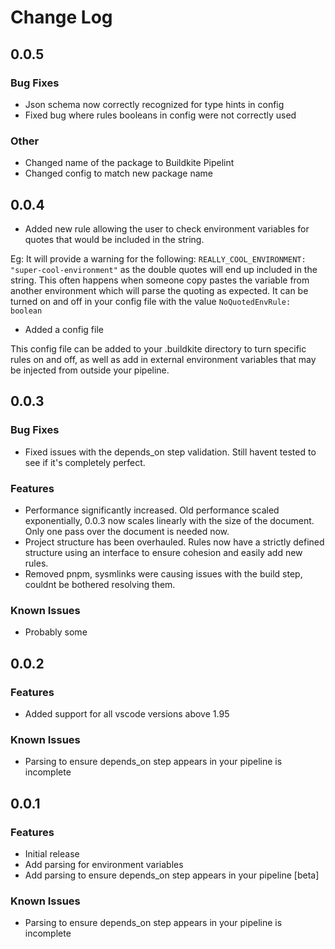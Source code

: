 # Change Log

## 0.0.5

### Bug Fixes

* Json schema now correctly recognized for type hints in config
* Fixed bug where rules booleans in config were not correctly used

### Other

* Changed name of the package to Buildkite Pipelint
* Changed config to match new package name

## 0.0.4

* Added new rule allowing the user to check environment variables for quotes that would be included in the string.

Eg: It will provide a warning for the following: `REALLY_COOL_ENVIRONMENT: "super-cool-environment"` as the double quotes will end up included in the string.
This often happens when someone copy pastes the variable from another environment which will parse the quoting as expected.
It can be turned on and off in your config file with the value `NoQuotedEnvRule: boolean`

* Added a config file

This config file can be added to your .buildkite directory to turn specific rules on and off, as well as add in external environment variables that may be injected from outside your pipeline.

## 0.0.3

### Bug Fixes

- Fixed issues with the depends_on step validation. Still havent tested to see if it's completely perfect.

### Features

- Performance significantly increased. Old performance scaled exponentially, 0.0.3 now scales linearly with the size of the document. Only one pass over the document is needed now.
- Project structure has been overhauled. Rules now have a strictly defined structure using an interface to ensure cohesion and easily add new rules.
- Removed pnpm, sysmlinks were causing issues with the build step, couldnt be bothered resolving them.

### Known Issues

- Probably some

## 0.0.2

### Features

- Added support for all vscode versions above 1.95

### Known Issues

- Parsing to ensure depends_on step appears in your pipeline is incomplete

## 0.0.1

### Features

- Initial release
- Add parsing for environment variables
- Add parsing to ensure depends_on step appears in your pipeline [beta]

### Known Issues

- Parsing to ensure depends_on step appears in your pipeline is incomplete